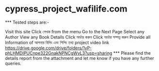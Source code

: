 # cypress_project_wafilife.com

*** Tested steps are:-

Visit this site
Click লেখক from the menu
Go to the Next Page
Select any Author
View any Book Details
Click অর্ডার করুন
Click অর্ডার সম্পন্ন করুন
Provide all Information of আপনার বিলিং এবং শিপিং তথ্য
project video link https://drive.google.com/drive/folders/1yP-phLHMDIPUCnpe322GnakNPNCgWvL3?usp=sharing
*** Please find the details report from the attachment and let me know if you have any further queries.
